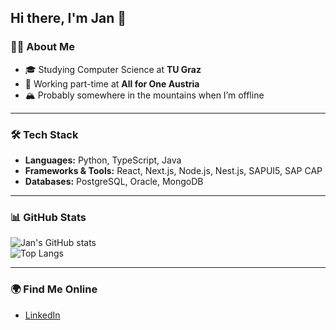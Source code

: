 ## Hi there, I'm Jan 👋

### 👨‍💻 About Me
- 🎓 Studying Computer Science at **TU Graz**
- 💼 Working part-time at **All for One Austria**
- 🏔️ Probably somewhere in the mountains when I’m offline

---

### 🛠️ Tech Stack
- **Languages:** Python, TypeScript, Java
- **Frameworks & Tools:** React, Next.js, Node.js, Nest.js, SAPUI5, SAP CAP
- **Databases:** PostgreSQL, Oracle, MongoDB

---

### 📊 GitHub Stats
![Jan's GitHub stats](https://github-readme-stats.vercel.app/api?username=jANI0x&show_icons=true&theme=radical)  
![Top Langs](https://github-readme-stats.vercel.app/api/top-langs/?username=jANI0x&layout=compact&theme=radical)

---

### 🌍 Find Me Online
- [LinkedIn](https://www.linkedin.com/in/your-link)  
